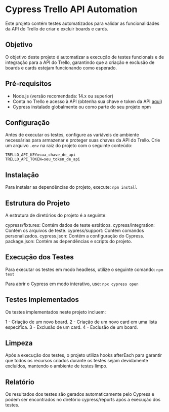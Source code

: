 # Cypress Trello API Automation

Este projeto contém testes automatizados para validar as funcionalidades da API do Trello de criar e excluir boards e cards.

## Objetivo

O objetivo deste projeto é automatizar a execução de testes funcionais e de integração para a API do Trello, garantindo que a criação e exclusão de boards e cards estejam funcionando como esperado.

## Pré-requisitos

- Node.js (versão recomendada: 14.x ou superior)
- Conta no Trello e acesso à API (obtenha sua chave e token da API [aqui](https://trello.com/app-key))
- Cypress instalado globalmente ou como parte do seu projeto npm

## Configuração

Antes de executar os testes, configure as variáveis de ambiente necessárias para armazenar e proteger suas chaves da API do Trello. Crie um arquivo `.env` na raiz do projeto com o seguinte conteúdo:

```env
TRELLO_API_KEY=sua_chave_de_api
TRELLO_API_TOKEN=seu_token_de_api
```

## Instalação
Para instalar as dependências do projeto, execute:
```npm install```


## Estrutura do Projeto
A estrutura de diretórios do projeto é a seguinte:

cypress/fixtures: Contém dados de teste estáticos.
cypress/integration: Contém os arquivos de teste.
cypress/support: Contém comandos personalizados.
cypress.json: Contém a configuração do Cypress.
package.json: Contém as dependências e scripts do projeto.

## Execução dos Testes
Para executar os testes em modo headless, utilize o seguinte comando:
```npm test```

Para abrir o Cypress em modo interativo, use:
```npx cypress open```

## Testes Implementados
Os testes implementados neste projeto incluem:

1 - Criação de um novo board.
2 - Criação de um novo card em uma lista específica.
3 - Exclusão de um card.
4 - Exclusão de um board.

## Limpeza
Após a execução dos testes, o projeto utiliza hooks afterEach para garantir que todos os recursos criados durante os testes sejam devidamente excluídos, mantendo o ambiente de testes limpo.

## Relatório
Os resultados dos testes são gerados automaticamente pelo Cypress e podem ser encontrados no diretório cypress/reports após a execução dos testes.
